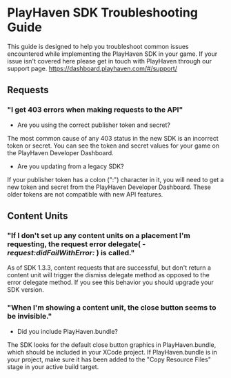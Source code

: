PlayHaven SDK Troubleshooting Guide
===================================

This guide is designed to help you troubleshoot common issues encountered while implementing the PlayHaven SDK in your game. If your issue isn't covered here please get in touch with PlayHaven through our support page. https://dashboard.playhaven.com/#/support/

Requests
--------
### "I get 403 errors when making requests to the API"
- Are you using the correct publisher token and secret?

The most common cause of any 403 status in the new SDK is an incorrect token or secret. You can see the token and secret values for your game on the PlayHaven Developer Dashboard.

- Are you updating from a legacy SDK?

If your publisher token has a colon (":") character in it, you will need to get a new token and secret from the PlayHaven Developer Dashboard. These older tokens are not compatible with new API features.

Content Units
-------------
### "If I don't set up any content units on a placement I'm requesting, the request error delegate( _-request:didFailWithError:_ ) is called."

As of SDK 1.3.3, content requests that are successful, but don't return a content unit will trigger the dismiss delegate method as opposed to the error delegate method. If you see this behavior you should upgrade your SDK version.

### "When I'm showing a content unit, the close button seems to be invisible."
- Did you include PlayHaven.bundle?

The SDK looks for the default close button graphics in PlayHaven.bundle, which should be included in your XCode project. If PlayHaven.bundle is in your project, make sure it has been added to the "Copy Resource Files" stage in your active build target.